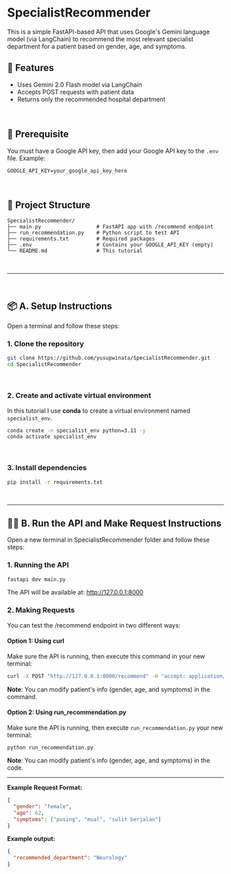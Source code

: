 # SpecialistRecommender
 This is a simple FastAPI-based API that uses Google's Gemini language model (via LangChain) to recommend the most relevant specialist department for a patient based on gender, age, and symptoms.
<br>

## 🚀 Features
- Uses Gemini 2.0 Flash model via LangChain
- Accepts POST requests with patient data
- Returns only the recommended hospital department
<br>

## 🔑 Prerequisite
You must have a Google API key, then add your Google API key to the `.env` file. Example:
```text
GOOGLE_API_KEY=your_google_api_key_here
```
<br>

## 📁 Project Structure
```text
SpecialistRecommender/
├── main.py                  # FastAPI app with /recommend endpoint
├── run_recommendation.py    # Python script to test API
├── requirements.txt         # Required packages
├── .env                     # Contains your GOOGLE_API_KEY (empty)
└── README.md                # This tutorial
```
<br>

---
<br>

## 📦 A. Setup Instructions
Open a terminal and follow these steps:
<br>

### 1. Clone the repository
```bash
git clone https://github.com/yusupwinata/SpecialistRecommender.git
cd SpecialistRecommender
```
<br>

### 2. Create and activate virtual environment
In this tutorial I use **conda** to create a virtual environment named `specialist_env`.
```bash
conda create -n specialist_env python=3.11 -y
conda activate specialist_env
```
<br>

### 3. Install dependencies
```bash
pip install -r requirements.txt
```
<br>

---

## 🏃‍♂️ B. Run the API and Make Request Instructions
Open a new terminal in SpecialistRecommender folder and follow these steps:
### 1. Running the API
```bash
fastapi dev main.py
```
The API will be available at:
http://127.0.0.1:8000

### 2. Making Requests
You can test the /recommend endpoint in two different ways:

#### Option 1: Using curl
Make sure the API is running, then execute this command in your new terminal:
```bash
curl -X POST "http://127.0.0.1:8000/recommend" -H "accept: application/json" -H "Content-Type: application/json" -d "{\"gender\": \"female\", \"age\": 62, \"symptoms\": [\"pusing\", \"mual\", \"sulit berjalan\"]}"
```
**Note**: You can modify patient's info (gender, age, and symptoms) in the command.

#### Option 2: Using run_recommendation.py
Make sure the API is running, then execute `run_recommendation.py` your new terminal:
```base
python run_recommendation.py
```
**Note**: You can modify patient's info (gender, age, and symptoms) in the code.

---

**Example Request Format:**
```json
{
  "gender": "female",
  "age": 62,
  "symptoms": ["pusing", "mual", "sulit berjalan"]
}
```

**Example output:**
```json
{
  "recommended_department": "Neurology"
}
```
